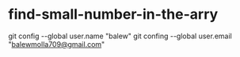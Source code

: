 # find-small-number-in-the-arry
git config --global user.name "balew"
git confing --global user.email "balewmolla709@gmail.com"
